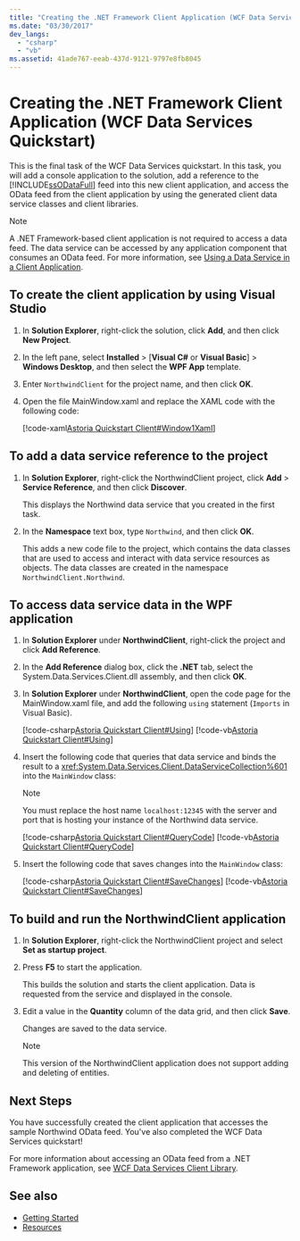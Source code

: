 ```yaml
---
title: "Creating the .NET Framework Client Application (WCF Data Services Quickstart)"
ms.date: "03/30/2017"
dev_langs:
  - "csharp"
  - "vb"
ms.assetid: 41ade767-eeab-437d-9121-9797e8fb8045
---
```

# Creating the .NET Framework Client Application (WCF Data Services Quickstart)

This is the final task of the WCF Data Services quickstart. In this task, you will add a console application to the solution, add a reference to the [!INCLUDE[ssODataFull](../../../../includes/ssodatafull-md.md)] feed into this new client application, and access the OData feed from the client application by using the generated client data service classes and client libraries.

> [!NOTE]
> A .NET Framework-based client application is not required to access a data feed. The data service can be accessed by any application component that consumes an OData feed. For more information, see [Using a Data Service in a Client Application](../../../../docs/framework/data/wcf/using-a-data-service-in-a-client-application-wcf-data-services.md).

## To create the client application by using Visual Studio

1. In **Solution Explorer**, right-click the solution, click **Add**, and then click **New Project**.

2. In the left pane, select **Installed** > [**Visual C#** or **Visual Basic**] > **Windows Desktop**, and then select the **WPF App** template.

3. Enter `NorthwindClient` for the project name, and then click **OK**.

4. Open the file MainWindow.xaml and replace the XAML code with the following code:

     [!code-xaml[Astoria Quickstart Client#Window1Xaml](../../../../samples/snippets/visualbasic/VS_Snippets_Misc/astoria_quickstart_client/vb/window1.xaml#window1xaml)]

## To add a data service reference to the project

1. In **Solution Explorer**, right-click the NorthwindClient project, click **Add** > **Service Reference**, and then click **Discover**.

     This displays the Northwind data service that you created in the first task.

2. In the **Namespace** text box, type `Northwind`, and then click **OK**.

     This adds a new code file to the project, which contains the data classes that are used to access and interact with data service resources as objects. The data classes are created in the namespace `NorthwindClient.Northwind`.

## To access data service data in the WPF application

1. In **Solution Explorer** under **NorthwindClient**, right-click the project and click **Add Reference**.

2. In the **Add Reference** dialog box, click the **.NET** tab, select the System.Data.Services.Client.dll assembly, and then click **OK**.

3. In **Solution Explorer** under **NorthwindClient**, open the code page for the MainWindow.xaml file, and add the following `using` statement (`Imports` in Visual Basic).

    [!code-csharp[Astoria Quickstart Client#Using](../../../../samples/snippets/csharp/VS_Snippets_Misc/astoria_quickstart_client/cs/window1.xaml.cs#using)]
    [!code-vb[Astoria Quickstart Client#Using](../../../../samples/snippets/visualbasic/VS_Snippets_Misc/astoria_quickstart_client/vb/window1.xaml.vb#using)]

4. Insert the following code that queries that data service and binds the result to a <xref:System.Data.Services.Client.DataServiceCollection%601> into the `MainWindow` class:

    > [!NOTE]
    > You must replace the host name `localhost:12345` with the server and port that is hosting your instance of the Northwind data service.

     [!code-csharp[Astoria Quickstart Client#QueryCode](../../../../samples/snippets/csharp/VS_Snippets_Misc/astoria_quickstart_client/cs/window1.xaml.cs#querycode)]
     [!code-vb[Astoria Quickstart Client#QueryCode](../../../../samples/snippets/visualbasic/VS_Snippets_Misc/astoria_quickstart_client/vb/window1.xaml.vb#querycode)]

5. Insert the following code that saves changes into the `MainWindow` class:

     [!code-csharp[Astoria Quickstart Client#SaveChanges](../../../../samples/snippets/csharp/VS_Snippets_Misc/astoria_quickstart_client/cs/window1.xaml.cs#savechanges)]
     [!code-vb[Astoria Quickstart Client#SaveChanges](../../../../samples/snippets/visualbasic/VS_Snippets_Misc/astoria_quickstart_client/vb/window1.xaml.vb#savechanges)]

## To build and run the NorthwindClient application

1. In **Solution Explorer**, right-click the NorthwindClient project and select **Set as startup project**.

2. Press **F5** to start the application.

     This builds the solution and starts the client application. Data is requested from the service and displayed in the console.

3. Edit a value in the **Quantity** column of the data grid, and then click **Save**.

     Changes are saved to the data service.

    > [!NOTE]
    > This version of the NorthwindClient application does not support adding and deleting of entities.

## Next Steps

You have successfully created the client application that accesses the sample Northwind OData feed. You've also completed the WCF Data Services quickstart!

For more information about accessing an OData feed from a .NET Framework application, see [WCF Data Services Client Library](../../../../docs/framework/data/wcf/wcf-data-services-client-library.md).

## See also

- [Getting Started](../../../../docs/framework/data/wcf/getting-started-with-wcf-data-services.md)
- [Resources](../../../../docs/framework/data/wcf/wcf-data-services-resources.md)
